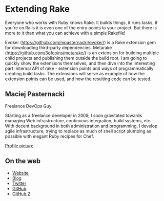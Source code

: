 # Extending Rake

Everyone who works with Ruby knows Rake. It builds things, it runs
tasks, if you're on Rails it is even one of the entry points to your
project. But there is more to it than what you can achieve with a
simple Rakefile!

Evoker (https://github.com/mpasternacki/evoker/) is a Rake extension
gem for downloading third-party dependencies. Metarake
(https://github.com/3ofcoins/metarake/) is an extension for building
multiple child projects and publishing them outside the build root. I
am going to quickly show the extensions themselves, and then dive into
the interesting part: internal API of rake - extension points and ways
of programmatically creating build tasks. The extensions will serve as
example of how the extension points can be used, and how the resulting
code can be tested.

## Maciej Pasternacki

Freelance DevOps Guy.

Starting as a freelance developer in 2009, I soon gravitated towards
managing Web infrastructure, continuous integration, build systems,
etc. With decent background in both administration and programming, I
develop agile infrastructure, trying to replace as much of shell
script plumbing as possible with elegant Ruby recipes for Chef.

[Profile picture](http://www.gravatar.com/avatar/1bd1f0ff92bed69bfb53eefa9fd606f8.png?s=150)

## On the web

- [Website](http://pasternacki.net/)
- [Blog](http://3ofcoins.net/)
- [Twitter](https://twitter.com/mpasternacki)
- [GitHub](https://github.com/mpasternacki)
- [GitHub 2](https://github.com/3ofcoins)
